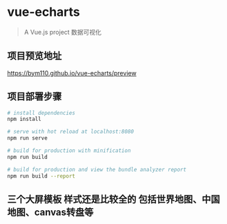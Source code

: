 # vue-echarts

> A Vue.js project
数据可视化
## 项目预览地址
https://bym110.github.io/vue-echarts/preview
## 项目部署步骤

``` bash
# install dependencies
npm install

# serve with hot reload at localhost:8080
npm run serve

# build for production with minification
npm run build

# build for production and view the bundle analyzer report
npm run build --report
```
## 三个大屏模板 样式还是比较全的 包括世界地图、中国地图、canvas转盘等
